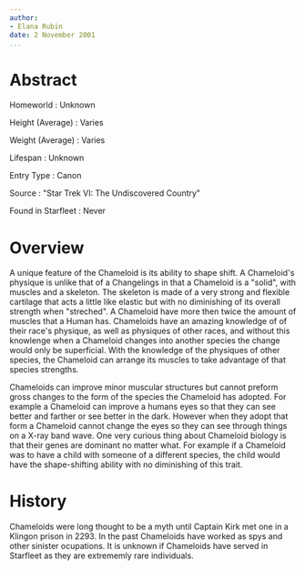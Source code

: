 ```yaml
---
author:
- Elana Rubin
date: 2 November 2001
...
```


Abstract
========

Homeworld
:   Unknown

Height (Average)
:   Varies

Weight (Average)
:   Varies

Lifespan
:   Unknown

Entry Type
:   Canon

Source
:   "Star Trek VI: The Undiscovered Country"

Found in Starfleet
:   Never

Overview
========

A unique feature of the Chameloid is its ability to shape shift. A
Chameloid's physique is unlike that of a Changelings in that a Chameloid
is a "solid", with muscles and a skeleton. The skeleton is made of a
very strong and flexible cartilage that acts a little like elastic but
with no diminishing of its overall strength when "streched". A Chameloid
have more then twice the amount of muscles that a Human has. Chameloids
have an amazing knowledge of of their race's physique, as well as
physiques of other races, and without this knowlenge when a Chameloid
changes into another species the change would only be superficial. With
the knowledge of the physiques of other species, the Chameloid can
arrange its muscles to take advantage of that species strengths.

Chameloids can improve minor muscular structures but cannot preform
gross changes to the form of the species the Chameloid has adopted. For
example a Chameloid can improve a humans eyes so that they can see
better and farther or see better in the dark. However when they adopt
that form a Chameloid cannot change the eyes so they can see through
things on a X-ray band wave. One very curious thing about Chameloid
biology is that their genes are dominant no matter what. For example if
a Chameloid was to have a child with someone of a different species, the
child would have the shape-shifting ability with no diminishing of this
trait.

History
=======

Chameloids were long thought to be a myth until Captain Kirk met one in
a Klingon prison in 2293. In the past Chameloids have worked as spys and
other sinister ocupations. It is unknown if Chameloids have served in
Starfleet as they are extrememly rare individuals.
